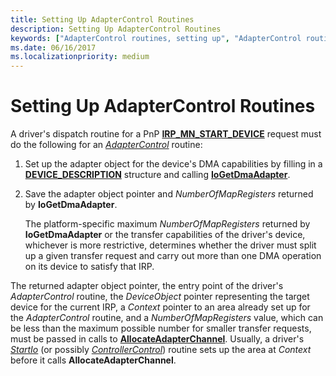 ```yaml
---
title: Setting Up AdapterControl Routines
description: Setting Up AdapterControl Routines
keywords: ["AdapterControl routines, setting up", "AdapterControl routines, writing", "adapter objects WDK kernel , writing AdapterControl routines", "DMA transfers WDK kernel , writing AdapterControl routines"]
ms.date: 06/16/2017
ms.localizationpriority: medium
---
```


# Setting Up AdapterControl Routines





A driver's dispatch routine for a PnP [**IRP\_MN\_START\_DEVICE**](./irp-mn-start-device.md) request must do the following for an [*AdapterControl*](/windows-hardware/drivers/ddi/wdm/nc-wdm-driver_control) routine:

1.  Set up the adapter object for the device's DMA capabilities by filling in a [**DEVICE\_DESCRIPTION**](/windows-hardware/drivers/ddi/wdm/ns-wdm-_device_description) structure and calling [**IoGetDmaAdapter**](/windows-hardware/drivers/ddi/wdm/nf-wdm-iogetdmaadapter).

2.  Save the adapter object pointer and *NumberOfMapRegisters* returned by **IoGetDmaAdapter**.

    The platform-specific maximum *NumberOfMapRegisters* returned by **IoGetDmaAdapter** or the transfer capabilities of the driver's device, whichever is more restrictive, determines whether the driver must split up a given transfer request and carry out more than one DMA operation on its device to satisfy that IRP.

The returned adapter object pointer, the entry point of the driver's *AdapterControl* routine, the *DeviceObject* pointer representing the target device for the current IRP, a *Context* pointer to an area already set up for the *AdapterControl* routine, and a *NumberOfMapRegisters* value, which can be less than the maximum possible number for smaller transfer requests, must be passed in calls to [**AllocateAdapterChannel**](/windows-hardware/drivers/ddi/wdm/nc-wdm-pallocate_adapter_channel). Usually, a driver's [*StartIo*](/windows-hardware/drivers/ddi/wdm/nc-wdm-driver_startio) (or possibly [*ControllerControl*](https://msdn.microsoft.com/library/windows/hardware/ff542049)) routine sets up the area at *Context* before it calls **AllocateAdapterChannel**.

 

